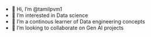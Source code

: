 - 👋 Hi, I’m @tamilpvm1
- 👀 I’m interested in Data science
- 🌱 I’m a continous learner of Data engineering concepts 
- 💞️ I’m looking to collaborate on Gen AI projects

<!---
tamilpvm1/tamilpvm1 is a ✨ special ✨ repository because its `README.md` (this file) appears on your GitHub profile.
You can click the Preview link to take a look at your changes.
--->
